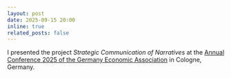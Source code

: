 ```yaml
---
layout: post
date: 2025-09-15 20:00
inline: true
related_posts: false
---
```


I presented the project *Strategic Communication of Narratives* at the [Annual Conference 2025 of the Germany Economic Association](https://www.socialpolitik.de/en/termin/annual-conference-2025) in Cologne, Germany.
